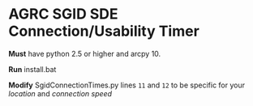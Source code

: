 # AGRC SGID SDE Connection/Usability Timer #

**Must** have python 2.5 or higher and arcpy 10.

**Run** install.bat

**Modify** SgidConnectionTimes.py lines `11` and `12` to be specific for your _location_ and _connection speed_
